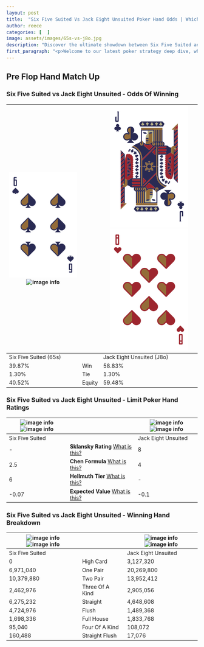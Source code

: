 ```yaml
---
layout: post
title:  "Six Five Suited Vs Jack Eight Unsuited Poker Hand Odds | Which Is The Better Hand In Poker? A Complete Guide"
author: reece
categories: [  ]
image: assets/images/65s-vs-j8o.jpg
description: "Discover the ultimate showdown between Six Five Suited and Jack Eight Unsuited in poker! Uncover the odds, strategies, and scenarios where one hand triumphs over the other. Get ready to up your poker game with this thrilling analysis."
first_paragraph: "<p>Welcome to our latest poker strategy deep dive, where we're pitting two distinct hands against each other in a high-stakes showdown: Six Five Suited vs Jack Eight Unsuited.</p><p>In the dynamic world of poker, every decision counts, and knowing which hand holds the upper hand is key to your success at the table.</p><p>In this article, we'll dissect these two hands, explore the scenarios where one dominates the other, and equip you with the knowledge to make strategic choices that can tip the odds in your favor.</p><p>Get ready to unravel the intriguing dynamics of these poker hands and elevate your game to new heights.</p>"
---
```




[comment]: # (sp0)

## Pre Flop Hand Match Up

<div class="table hand-ratings" markdown="1"> 



### Six Five Suited vs Jack Eight Unsuited - Odds Of Winning


    
| ![image info](assets/images/hand1/6.png) ![image info](assets/images/hand1/5s.png) |  | ![image info](assets/images/hand2/j.png) ![image info](assets/images/hand2/8o.png) |
| -------- | -------- | -------- |
| Six Five Suited (65s) |  | Jack Eight Unsuited (J8o) |
| 39.87% | Win | 58.83% |
| 1.30% | Tie | 1.30% |
| 40.52% | Equity | 59.48% |




[comment]: # (sp1)



### Six Five Suited vs Jack Eight Unsuited - Limit Poker Hand Ratings


    
| ![image info](https://www.riverpairs.com/assets/images/hand1/6.png) ![image info](https://www.riverpairs.com/assets/images/hand1/5s.png) |  | ![image info](https://www.riverpairs.com/assets/images/hand2/j.png) ![image info](https://www.riverpairs.com/assets/images/hand2/8o.png) |
| -------- | -------- | -------- |
| Six Five Suited |  | Jack Eight Unsuited |
| - | **Sklansky Rating** [What is this?](/sklansky-rating-explained) | 8 |
| 2.5 | **Chen Formula** [What is this?](/chen-formula-explained) | 4 |
| 6 | **Hellmuth Tier** [What is this?](/Hellmuth-tier-explained) | - |
| -0.07 | **Expected Value** [What is this?](/expected-value-explained) | -0.1 |




[comment]: # (sp2)



### Six Five Suited vs Jack Eight Unsuited - Winning Hand Breakdown


    
| ![image info](https://www.riverpairs.com/assets/images/hand1/6.png) ![image info](https://www.riverpairs.com/assets/images/hand1/5s.png) |  | ![image info](https://www.riverpairs.com/assets/images/hand2/j.png) ![image info](https://www.riverpairs.com/assets/images/hand2/8o.png) |
| -------- | -------- | -------- |
| Six Five Suited |  | Jack Eight Unsuited |
| 0 | High Card | 3,127,320 |
| 6,971,040 | One Pair | 20,269,800 |
| 10,379,880 | Two Pair | 13,952,412 |
| 2,462,976 | Three Of A Kind | 2,905,056 |
| 6,275,232 | Straight | 4,648,608 |
| 4,724,976 | Flush | 1,489,368 |
| 1,698,336 | Full House | 1,833,768 |
| 95,040 | Four Of A Kind | 108,072 |
| 160,488 | Straight Flush | 17,076 |




[comment]: # (sp3)



</div>

[comment]: # (sp4)



[comment]: # (sp5)

